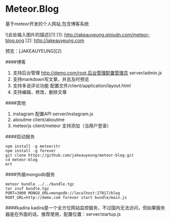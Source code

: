 Meteor.Blog
===============
基于meteor开发的个人网站,包含博客系统

![此处输入图片的描述][1]
  [1]: http://jakeauyeung.qiniudn.com/meteor-blog.png
  [2]: http://jakeauyeung.com

  预览：[JAKEAUYEUNG][2]

####博客

 1. 支持后台管理 http://demo.com/root,后台管理配置管理员 server/admin.js
 2. 支持markdown写文章，并且及时预览
 3. 支持多说评论功能 配置文件/client/application/layout.html
 4. 支持编辑，修改，删除文章


####其他

 1. instagram 配置API server/instagram.js
 2. aboutme client/aboutme
 3. meteorjs client/meteor 支持添加（当用户登录）


####启动服务

```
npm install -g meteoritr
npm install -g forever
git clone https://github.com/jakeauyeung/meteor-blog.git
cd meteor-blog
mrt
```


####外接mongodb服务
```
meteor bundle ../../bundle.tgz
tar zxvf bundle.tgz
PORT=3000 MONGO_URL=mongodb://localhost:27017/blog ROOT_URL=http://demo.com forever start bundle/main.js
```

####kadira
kadira是一个全方位网站监控服务，不过国内无法访问，但如果服务器是在外面的话，推荐使用，配置位置：server/startup.js
